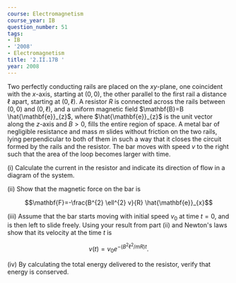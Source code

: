```yaml
---
course: Electromagnetism
course_year: IB
question_number: 51
tags:
- IB
- '2008'
- Electromagnetism
title: '2.II.17B '
year: 2008
---
```



Two perfectly conducting rails are placed on the $x y$-plane, one coincident with the $x$-axis, starting at $(0,0)$, the other parallel to the first rail a distance $\ell$ apart, starting at $(0, \ell)$. A resistor $R$ is connected across the rails between $(0,0)$ and $(0, \ell)$, and a uniform magnetic field $\mathbf{B}=B \hat{\mathbf{e}}_{z}$, where $\hat{\mathbf{e}}_{z}$ is the unit vector along the $z$-axis and $B>0$, fills the entire region of space. A metal bar of negligible resistance and mass $m$ slides without friction on the two rails, lying perpendicular to both of them in such a way that it closes the circuit formed by the rails and the resistor. The bar moves with speed $v$ to the right such that the area of the loop becomes larger with time.

(i) Calculate the current in the resistor and indicate its direction of flow in a diagram of the system.

(ii) Show that the magnetic force on the bar is

$$\mathbf{F}=-\frac{B^{2} \ell^{2} v}{R} \hat{\mathbf{e}}_{x}$$

(iii) Assume that the bar starts moving with initial speed $v_{0}$ at time $t=0$, and is then left to slide freely. Using your result from part (ii) and Newton's laws show that its velocity at the time $t$ is

$$v(t)=v_{0} e^{-\left(B^{2} \ell^{2} / m R\right) t} .$$

(iv) By calculating the total energy delivered to the resistor, verify that energy is conserved.